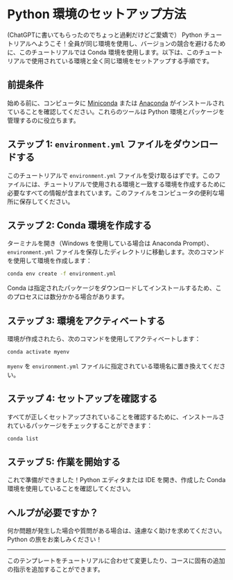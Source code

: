 

# Python 環境のセットアップ方法 

(ChatGPTに書いてもらったのでちょっと過剰だけどご愛嬌で）
Python チュートリアルへようこそ！全員が同じ環境を使用し、バージョンの競合を避けるために、このチュートリアルでは Conda 環境を使用します。以下は、このチュートリアルで使用されている環境と全く同じ環境をセットアップする手順です。

## 前提条件

始める前に、コンピュータに [Miniconda](https://docs.conda.io/en/latest/miniconda.html) または [Anaconda](https://www.anaconda.com/products/individual) がインストールされていることを確認してください。これらのツールは Python 環境とパッケージを管理するのに役立ちます。

## ステップ 1: `environment.yml` ファイルをダウンロードする

このチュートリアルで `environment.yml` ファイルを受け取るはずです。このファイルには、チュートリアルで使用される環境と一致する環境を作成するために必要なすべての情報が含まれています。このファイルをコンピュータの便利な場所に保存してください。

## ステップ 2: Conda 環境を作成する

ターミナルを開き（Windows を使用している場合は Anaconda Prompt）、`environment.yml` ファイルを保存したディレクトリに移動します。次のコマンドを使用して環境を作成します：

```bash
conda env create -f environment.yml
```

Conda は指定されたパッケージをダウンロードしてインストールするため、このプロセスには数分かかる場合があります。

## ステップ 3: 環境をアクティベートする

環境が作成されたら、次のコマンドを使用してアクティベートします：

```bash
conda activate myenv
```

`myenv` を `environment.yml` ファイルに指定されている環境名に置き換えてください。

## ステップ 4: セットアップを確認する

すべてが正しくセットアップされていることを確認するために、インストールされているパッケージをチェックすることができます：

```bash
conda list
```

## ステップ 5: 作業を開始する

これで準備ができました！Python エディタまたは IDE を開き、作成した Conda 環境を使用していることを確認してください。

## ヘルプが必要ですか？

何か問題が発生した場合や質問がある場合は、遠慮なく助けを求めてください。Python の旅をお楽しみください！

---

このテンプレートをチュートリアルに合わせて変更したり、コースに固有の追加の指示を追加することができます。
